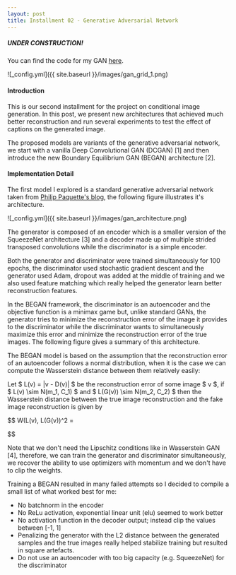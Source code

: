 ```yaml
---
layout: post
title: Installment 02 - Generative Adversarial Network
---
```


##### UNDER CONSTRUCTION!

You can find the code for my GAN [here](https://github.com/charlesashby/conditional-image-generation).

![_config.yml]({{ site.baseurl }}/images/gan_grid_1.png)

#### Introduction

This is our second installment for the project on conditional 
image generation. In this post, we present new architectures that 
achieved much better reconstruction and run several experiments 
to test the effect of captions on the generated image.

The proposed models are variants of the generative adversarial 
network, we start with a vanilla Deep Convolutional GAN (DCGAN) [1]
and then introduce the new Boundary Equilibrium GAN (BEGAN) 
architecture [2].

#### Implementation Detail

The first model I explored is a standard generative adversarial 
network taken from [Philip Paquette's blog](https://github.com/ppaquette/ift-6266-project/),
the following figure illustrates it's architecture.

![_config.yml]({{ site.baseurl }}/images/gan_architecture.png)

The generator is composed of an encoder which is a smaller version
of the SqueezeNet architecture [3] and a decoder made up of multiple
strided transposed convolutions while the discriminator is a simple
encoder.

Both the generator and discriminator were trained simultaneously for 100
epochs, the discriminator used stochastic gradient descent and the generator
used Adam, dropout was added at the middle of training and we also used 
feature matching which really helped the generator learn better
reconstruction features.

In the BEGAN framework, the discriminator is an autoencoder and the objective function
is a minimax game but, unlike standard GANs, the generator tries to minimize the 
reconstruction error of the image it provides to the discriminator while
the discriminator wants to simultaneously maximize this error and minimize the
reconstruction error of the true images. The following figure gives a summary
of this architecture.

The BEGAN model is based on the assumption that the reconstruction error of an 
autoencoder follows a normal distribution, when it is the case we can compute the
Wasserstein distance between them relatively easily:

Let $ L(v) = |v - D(v)| $ be the reconstruction error of some image $ v $, if 
$ L(v) \sim N(m_1, C_1) $ and $ L(G(v)) \sim N(m_2, C_2) $ then the Wasserstein 
distance between the true image reconstruction and the fake image reconstruction is given by

$$
W(L(v), L(G(v))^2 =  

$$

Note that we don't need the Lipschitz conditions like in Wasserstein GAN [4],
therefore, we can train the generator and discriminator simultaneously,
we recover the ability to use optimizers with momentum and we don't have to 
clip the weights.





Training a BEGAN resulted in many failed attempts so I decided to compile a small
list of what worked best for me:

- No batchnorm in the encoder
- No ReLu activation, exponential linear unit (elu) seemed to work better
- No activation function in the decoder output; instead clip the values between [-1, 1]
- Penalizing the generator with the L2 distance between the generated samples and the true
 images really helped stabilize training but resulted in square artefacts.
- Do not use an autoencoder with too big capacity (e.g. SqueezeNet) for the discriminator
